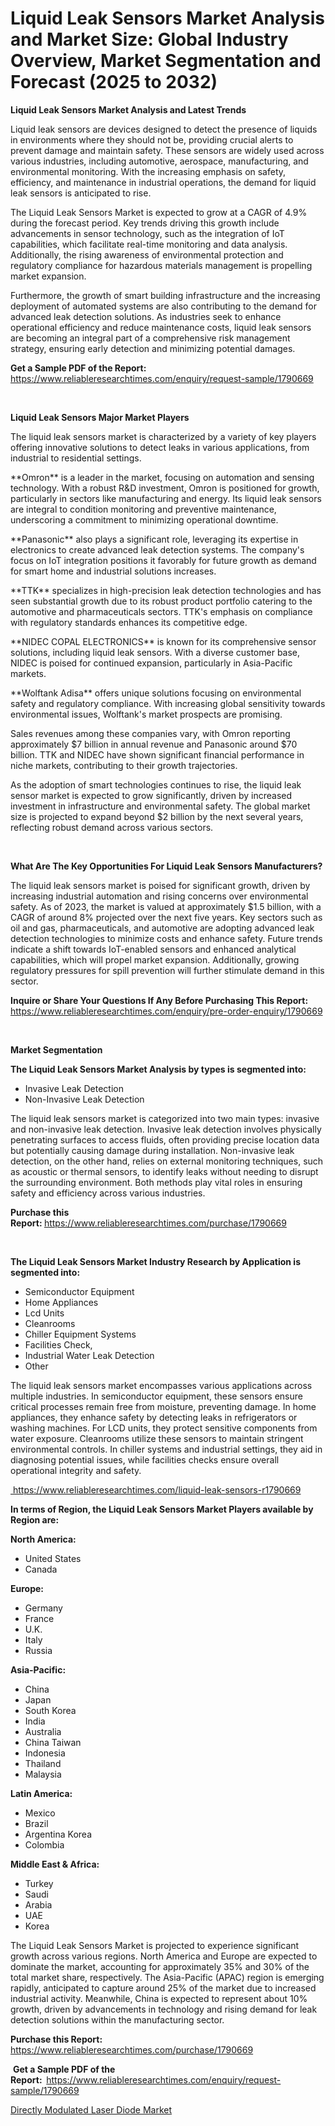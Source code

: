 <p><h1>Liquid Leak Sensors Market Analysis and Market Size: Global Industry Overview, Market Segmentation and Forecast (2025 to 2032)</h1></p><p><strong>Liquid Leak Sensors Market Analysis and Latest Trends</strong></p>
<p><p>Liquid leak sensors are devices designed to detect the presence of liquids in environments where they should not be, providing crucial alerts to prevent damage and maintain safety. These sensors are widely used across various industries, including automotive, aerospace, manufacturing, and environmental monitoring. With the increasing emphasis on safety, efficiency, and maintenance in industrial operations, the demand for liquid leak sensors is anticipated to rise.</p><p>The Liquid Leak Sensors Market is expected to grow at a CAGR of 4.9% during the forecast period. Key trends driving this growth include advancements in sensor technology, such as the integration of IoT capabilities, which facilitate real-time monitoring and data analysis. Additionally, the rising awareness of environmental protection and regulatory compliance for hazardous materials management is propelling market expansion. </p><p>Furthermore, the growth of smart building infrastructure and the increasing deployment of automated systems are also contributing to the demand for advanced leak detection solutions. As industries seek to enhance operational efficiency and reduce maintenance costs, liquid leak sensors are becoming an integral part of a comprehensive risk management strategy, ensuring early detection and minimizing potential damages.</p></p>
<p><strong>Get a Sample PDF of the Report:&nbsp;</strong> <a href="https://www.reliableresearchtimes.com/enquiry/request-sample/1790669?utm_campaign=1940&utm_medium=2&utm_source=Github&utm_content=ia&utm_term=11022025&utm_id=liquid-leak-sensors">https://www.reliableresearchtimes.com/enquiry/request-sample/1790669</a></p>
<p>&nbsp;</p>
<p><strong>Liquid Leak Sensors Major Market Players</strong></p>
<p><p>The liquid leak sensors market is characterized by a variety of key players offering innovative solutions to detect leaks in various applications, from industrial to residential settings.</p><p>**Omron** is a leader in the market, focusing on automation and sensing technology. With a robust R&D investment, Omron is positioned for growth, particularly in sectors like manufacturing and energy. Its liquid leak sensors are integral to condition monitoring and preventive maintenance, underscoring a commitment to minimizing operational downtime.</p><p>**Panasonic** also plays a significant role, leveraging its expertise in electronics to create advanced leak detection systems. The company's focus on IoT integration positions it favorably for future growth as demand for smart home and industrial solutions increases.</p><p>**TTK** specializes in high-precision leak detection technologies and has seen substantial growth due to its robust product portfolio catering to the automotive and pharmaceuticals sectors. TTK's emphasis on compliance with regulatory standards enhances its competitive edge.</p><p>**NIDEC COPAL ELECTRONICS** is known for its comprehensive sensor solutions, including liquid leak sensors. With a diverse customer base, NIDEC is poised for continued expansion, particularly in Asia-Pacific markets.</p><p>**Wolftank Adisa** offers unique solutions focusing on environmental safety and regulatory compliance. With increasing global sensitivity towards environmental issues, Wolftank's market prospects are promising.</p><p>Sales revenues among these companies vary, with Omron reporting approximately $7 billion in annual revenue and Panasonic around $70 billion. TTK and NIDEC have shown significant financial performance in niche markets, contributing to their growth trajectories.</p><p>As the adoption of smart technologies continues to rise, the liquid leak sensor market is expected to grow significantly, driven by increased investment in infrastructure and environmental safety. The global market size is projected to expand beyond $2 billion by the next several years, reflecting robust demand across various sectors.</p></p>
<p>&nbsp;</p>
<p><strong>What Are The Key Opportunities For Liquid Leak Sensors Manufacturers?</strong></p>
<p><p>The liquid leak sensors market is poised for significant growth, driven by increasing industrial automation and rising concerns over environmental safety. As of 2023, the market is valued at approximately $1.5 billion, with a CAGR of around 8% projected over the next five years. Key sectors such as oil and gas, pharmaceuticals, and automotive are adopting advanced leak detection technologies to minimize costs and enhance safety. Future trends indicate a shift towards IoT-enabled sensors and enhanced analytical capabilities, which will propel market expansion. Additionally, growing regulatory pressures for spill prevention will further stimulate demand in this sector.</p></p>
<p><strong>Inquire or Share Your Questions If Any Before Purchasing This Report:</strong> <a href="https://www.reliableresearchtimes.com/enquiry/pre-order-enquiry/1790669?utm_campaign=1940&utm_medium=2&utm_source=Github&utm_content=ia&utm_term=11022025&utm_id=liquid-leak-sensors">https://www.reliableresearchtimes.com/enquiry/pre-order-enquiry/1790669</a></p>
<p>&nbsp;</p>
<p><strong>Market Segmentation</strong></p>
<p><strong>The Liquid Leak Sensors Market Analysis by types is segmented into:</strong></p>
<p><ul><li>Invasive Leak Detection</li><li>Non-Invasive Leak Detection</li></ul></p>
<p><p>The liquid leak sensors market is categorized into two main types: invasive and non-invasive leak detection. Invasive leak detection involves physically penetrating surfaces to access fluids, often providing precise location data but potentially causing damage during installation. Non-invasive leak detection, on the other hand, relies on external monitoring techniques, such as acoustic or thermal sensors, to identify leaks without needing to disrupt the surrounding environment. Both methods play vital roles in ensuring safety and efficiency across various industries.</p></p>
<p><strong>Purchase this Report:&nbsp;</strong><a href="https://www.reliableresearchtimes.com/purchase/1790669?utm_campaign=1940&utm_medium=2&utm_source=Github&utm_content=ia&utm_term=11022025&utm_id=liquid-leak-sensors">https://www.reliableresearchtimes.com/purchase/1790669</a></p>
<p>&nbsp;</p>
<p><strong>The Liquid Leak Sensors Market Industry Research by Application is segmented into:</strong></p>
<p><ul><li>Semiconductor Equipment</li><li>Home Appliances</li><li>Lcd Units</li><li>Cleanrooms</li><li>Chiller Equipment Systems</li><li>Facilities Check,</li><li>Industrial Water Leak Detection</li><li>Other</li></ul></p>
<p><p>The liquid leak sensors market encompasses various applications across multiple industries. In semiconductor equipment, these sensors ensure critical processes remain free from moisture, preventing damage. In home appliances, they enhance safety by detecting leaks in refrigerators or washing machines. For LCD units, they protect sensitive components from water exposure. Cleanrooms utilize these sensors to maintain stringent environmental controls. In chiller systems and industrial settings, they aid in diagnosing potential issues, while facilities checks ensure overall operational integrity and safety.</p></p>
<p><a href="https://www.reliableresearchtimes.com/liquid-leak-sensors-r1790669?utm_campaign=1940&utm_medium=2&utm_source=Github&utm_content=ia&utm_term=11022025&utm_id=liquid-leak-sensors">&nbsp;https://www.reliableresearchtimes.com/liquid-leak-sensors-r1790669</a></p>
<p><strong>In terms of Region, the Liquid Leak Sensors Market Players available by Region are:</strong></p>
<p>
    <p> <strong> North America: </strong>
        <ul>
            <li>United States</li>
            <li>Canada</li>
        </ul>
        </p> 
    <p> <strong> Europe: </strong>
        <ul>
            <li>Germany</li>
            <li>France</li>
            <li>U.K.</li>
            <li>Italy</li>
            <li>Russia</li>
        </ul>
        </p> 
    <p> <strong> Asia-Pacific: </strong>
        <ul>
            <li>China</li>
            <li>Japan</li>
            <li>South Korea</li>
            <li>India</li>
            <li>Australia</li>
            <li>China Taiwan</li>
            <li>Indonesia</li>
            <li>Thailand</li>
            <li>Malaysia</li>
        </ul>
        </p> 
    <p> <strong> Latin America: </strong>
        <ul>
            <li>Mexico</li>
            <li>Brazil</li>
            <li>Argentina Korea</li>
            <li>Colombia</li>
        </ul>
        </p> 
    <p> <strong> Middle East & Africa: </strong>
        <ul>
            <li>Turkey</li>
            <li>Saudi</li>
            <li>Arabia</li>
            <li>UAE</li>
            <li>Korea</li>
        </ul>
    </p>
    </p>
<p><p>The Liquid Leak Sensors Market is projected to experience significant growth across various regions. North America and Europe are expected to dominate the market, accounting for approximately 35% and 30% of the total market share, respectively. The Asia-Pacific (APAC) region is emerging rapidly, anticipated to capture around 25% of the market due to increased industrial activity. Meanwhile, China is expected to represent about 10% growth, driven by advancements in technology and rising demand for leak detection solutions within the manufacturing sector.</p></p>
<p><strong>Purchase this Report: </strong><a href="https://www.reliableresearchtimes.com/purchase/1790669?utm_campaign=1940&utm_medium=2&utm_source=Github&utm_content=ia&utm_term=11022025&utm_id=liquid-leak-sensors">https://www.reliableresearchtimes.com/purchase/1790669</a></p>
<p>&nbsp;<strong>Get a Sample PDF of the Report:&nbsp;&nbsp;</strong><a href="https://www.reliableresearchtimes.com/enquiry/request-sample/1790669?utm_campaign=1940&utm_medium=2&utm_source=Github&utm_content=ia&utm_term=11022025&utm_id=liquid-leak-sensors">https://www.reliableresearchtimes.com/enquiry/request-sample/1790669</a></p>
<p><strong></strong></p>
<p><p><a href="https://github.com/hgf64gh/Market-Research-Report-List-1/blob/main/directly-modulated-laser-diode-market.md?utm_campaign=1940&utm_medium=2&utm_source=Github&utm_content=ia&utm_term=11022025&utm_id=liquid-leak-sensors">Directly Modulated Laser Diode Market</a></p></p>